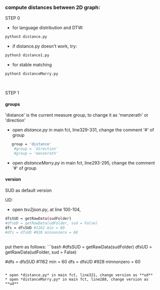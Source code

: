 ### compute distances between 2D graph:

STEP 0<br/>
* for language distribution and DTW:
```bash
python3 distance.py
```
* if distance.py doesn't work, try:
```bash
python3 distance1.py
```

* for stable matching 
```bash
python3 distanceMarry.py
```
<br/>

STEP 1<br/>
#### groups
'distance' is the current measure group,
to change it as 'menzerath' or 'direction'

* open *distance.py* in main fct, line329-331, change the comment '#' of group <br/>
```bash
   group = 'distance' 
    #group = 'direction'
    #group = 'menzerath'
```
* open *distanceMarry.py* in main fct, line293-295, change the comment '#' of group 


#### version
SUD as default version

UD:
* open *tsv2json.py*, at line 100-104, <br/>
```bash
dfsSUD = getRawData(sudFolder)
#dfsUD = getRawData(udFolder, sud = False)
dfs = dfsSUD #1162 min = 60 
#dfs = dfsUD #928 minnonzero = 60
```
<br/>
put them as follows:
```bash
#dfsSUD = getRawData(sudFolder)
dfsUD = getRawData(udFolder, sud = False)

#dfs = dfsSUD #1162 min = 60 
dfs = dfsUD #928 minnonzero = 60 
```

* open *distance.py* in main fct, line321, change version as **ud**
* open *distanceMarry.py* in main fct, line288, change version as **ud**


